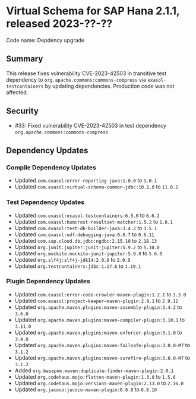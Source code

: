 # Virtual Schema for SAP Hana 2.1.1, released 2023-??-??

Code name: Depdency upgrade

## Summary

This release fixes vulnerability CVE-2023-42503 in transitive test dependency to `org.apache.commons:commons-compress` via `exasol-testcontainers` by updating dependencies. Production code was not affected.

## Security

* #33: Fixed vulnerability CVE-2023-42503 in test dependency `org.apache.commons:commons-compress`

## Dependency Updates

### Compile Dependency Updates

* Updated `com.exasol:error-reporting-java:1.0.0` to `1.0.1`
* Updated `com.exasol:virtual-schema-common-jdbc:10.1.0` to `11.0.2`

### Test Dependency Updates

* Updated `com.exasol:exasol-testcontainers:6.5.0` to `6.6.2`
* Updated `com.exasol:hamcrest-resultset-matcher:1.5.2` to `1.6.1`
* Updated `com.exasol:test-db-builder-java:3.4.2` to `3.5.1`
* Updated `com.exasol:udf-debugging-java:0.6.7` to `0.6.11`
* Updated `com.sap.cloud.db.jdbc:ngdbc:2.15.10` to `2.18.13`
* Updated `org.junit.jupiter:junit-jupiter:5.9.2` to `5.10.0`
* Updated `org.mockito:mockito-junit-jupiter:5.0.0` to `5.6.0`
* Updated `org.slf4j:slf4j-jdk14:2.0.6` to `2.0.9`
* Updated `org.testcontainers:jdbc:1.17.6` to `1.19.1`

### Plugin Dependency Updates

* Updated `com.exasol:error-code-crawler-maven-plugin:1.2.1` to `1.3.0`
* Updated `com.exasol:project-keeper-maven-plugin:2.9.1` to `2.9.12`
* Updated `org.apache.maven.plugins:maven-assembly-plugin:3.4.2` to `3.6.0`
* Updated `org.apache.maven.plugins:maven-compiler-plugin:3.10.1` to `3.11.0`
* Updated `org.apache.maven.plugins:maven-enforcer-plugin:3.1.0` to `3.4.0`
* Updated `org.apache.maven.plugins:maven-failsafe-plugin:3.0.0-M7` to `3.1.2`
* Updated `org.apache.maven.plugins:maven-surefire-plugin:3.0.0-M7` to `3.1.2`
* Added `org.basepom.maven:duplicate-finder-maven-plugin:2.0.1`
* Updated `org.codehaus.mojo:flatten-maven-plugin:1.3.0` to `1.5.0`
* Updated `org.codehaus.mojo:versions-maven-plugin:2.13.0` to `2.16.0`
* Updated `org.jacoco:jacoco-maven-plugin:0.8.8` to `0.8.10`

